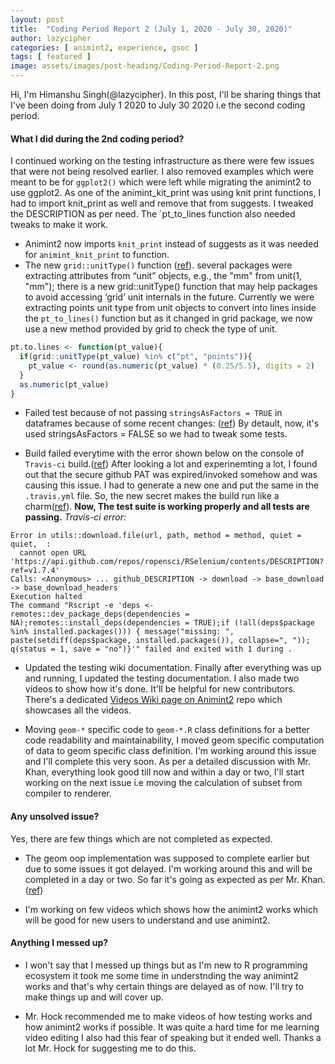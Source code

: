 ```yaml
---
layout: post
title:  "Coding Period Report 2 (July 1, 2020 - July 30, 2020)"
author: lazycipher
categories: [ animint2, experience, gsoc ]
tags: [ featured ]
image: assets/images/post-heading/Coding-Period-Report-2.png
---
```


Hi, I'm Himanshu Singh(@lazycipher). In this post, I'll be sharing things that I've been doing from July 1 2020 to July 30 2020 i.e the second coding period.

#### What I did during the 2nd coding period?

I continued working on the testing infrastructure as there were few issues that were not being resolved earlier. I also removed examples which were meant to be for `ggplot2()` which were left while migrating the animint2 to use  ggplot2.
As one of the animint_kit_print was using knit print functions, I had to import knit_print as well and remove that from suggests. I tweaked the DESCRIPTION as per need. The `pt_to_lines function also needed tweaks to make it work.

- Animint2 now imports `knit_print` instead of suggests as it was needed for `animint_knit_print` to function.
- The new `grid::unitType()` function ([ref](https://developer.r-project.org/Blog/public/2020/04/13/changes-to-grid-units/index.html)).
    several packages were extracting attributes from “unit” objects, e.g., the "mm" from unit(1, "mm"); there is a new grid::unitType() function that may help packages to avoid accessing ‘grid’ unit internals in the future.
Currently we were extracting points unit type from unit objects to convert into lines inside the `pt_to_lines()` function but as it changed in grid package, we now use a new method provided by grid to check the type of unit.

```R
pt.to.lines <- function(pt_value){
  if(grid::unitType(pt_value) %in% c("pt", "points")){
    pt_value <- round(as.numeric(pt_value) * (0.25/5.5), digits = 2)
  }
  as.numeric(pt_value)
}
```

- Failed test because of not passing `stringsAsFactors = TRUE` in dataframes because of some recent changes: ([ref](https://developer.r-project.org/Blog/public/2020/02/16/stringsasfactors/index.html))
By detault, now, it's used stringsAsFactors = FALSE so we had to tweak some tests.

- Build failed everytime with the error shown below on the console of `Travis-ci` build.([ref](https://travis-ci.org/github/tdhock/animint2/builds/708614712))
After looking a lot and experinemting a lot, I found out that the secure github PAT was expired/invoked somehow and was causing this issue. I had to generate a new one and put the same in the `.travis.yml` file. So, the new secret makes the build run like a charm([ref](https://travis-ci.org/github/tdhock/animint2/builds/708651308)).
**Now, The test suite is working properly and all tests are passing.**
*Travis-ci error:*
```
Error in utils::download.file(url, path, method = method, quiet = quiet,  : 
  cannot open URL 'https://api.github.com/repos/ropensci/RSelenium/contents/DESCRIPTION?ref=v1.7.4'
Calls: <Anonymous> ... github_DESCRIPTION -> download -> base_download -> base_download_headers
Execution halted
The command "Rscript -e 'deps <- remotes::dev_package_deps(dependencies = NA);remotes::install_deps(dependencies = TRUE);if (!all(deps$package %in% installed.packages())) { message("missing: ", paste(setdiff(deps$package, installed.packages()), collapse=", ")); q(status = 1, save = "no")}'" failed and exited with 1 during .
```

- Updated the testing wiki documentation. Finally after everything was up and running, I updated the testing documentation. I also made two videos to show how it's done. It'll be helpful for new contributors. There's a dedicated [Videos Wiki page on Animint2](https://github.com/tdhock/animint2/wiki/Testing) repo which showcases all the videos.

- Moving `geom-*` specific code to `geom-*.R` class definitions for a better code readability and maintainability, I moved geom specific computation of data to geom specific class definition.
I'm working around this issue and I'll complete this very soon. As per a detailed discussion with Mr. Khan, everything look good till now and within a day or two, I'll start working on the next issue i.e moving the calculation of subset from compiler to renderer.

#### Any unsolved issue?

Yes, there are few things which are not completed as expected. 

- The geom oop implementation was supposed to complete earlier but due to some issues it got delayed.
I'm working around this and will be completed in a day or two. So far it's going as expected as per Mr. Khan. ([ref](https://github.com/tdhock/animint2/pull/44))

- I'm working on few videos which shows how the animint2 works which will be good for new users to understand and use animint2.

#### Anything I messed up?

- I won't say that I messed up things but as I'm new to R programming ecosystem it took me some time in understnding the way animint2 works and that's why certain things are delayed as of now. I'll try to make things up and will cover up.

- Mr. Hock recommended me to make videos of how testing works and how animint2 works if possible. It was quite a hard time for me learning video editing I also had this fear of speaking but it ended well. Thanks a lot Mr. Hock for suggesting me to do this.
